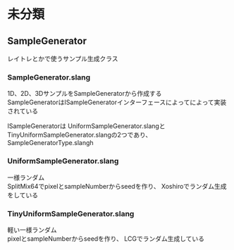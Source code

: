 # 未分類

## SampleGenerator
レイトレとかで使うサンプル生成クラス  


### SampleGenerator.slang
1D、2D、3DサンプルをSampleGeneratorから作成する  
SampleGeneratorはISampleGeneratorインターフェースによってによって実装されている

ISampleGeneratorは
UniformSampleGenerator.slangとTinyUniformSampleGenerator.slangの2つであり、
SampleGeneratorType.slangh
### UniformSampleGenerator.slang
一様ランダム   
SplitMix64でpixelとsampleNumberからseedを作り、 
Xoshiroでランダム生成をしている  

### TinyUniformSampleGenerator.slang
軽い一様ランダム  
pixelとsampleNumberからseedを作り、 
LCGでランダム生成している  
<!--stackedit_data:
eyJoaXN0b3J5IjpbLTEzMTIxOTI2NTMsLTE5OTY4NDQ0NzksOD
cyNTg5MDE2LC0xOTA3MTY1NzczLC01OTE5MzA2ODAsLTUxODA5
MzI0OCwtMTk2MDEyNzk2Niw5MTYwMjI3NDcsLTEwNjUzNjI0NT
gsODY2NjkyOTQ2LC00NDQ2OTE3NTBdfQ==
-->